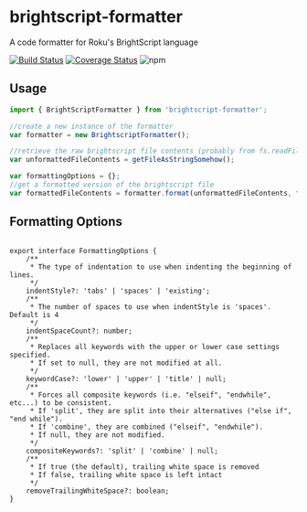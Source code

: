 # brightscript-formatter

A code formatter for Roku's BrightScript language


[![Build Status](https://travis-ci.org/TwitchBronBron/brightscript-formatter.svg?branch=master)](https://travis-ci.org/TwitchBronBron/brightscript-formatter)
[![Coverage Status](https://coveralls.io/repos/github/TwitchBronBron/brightscript-formatter/badge.svg?branch=master)](https://coveralls.io/github/TwitchBronBron/brightscript-formatter?branch=master)
![npm](https://img.shields.io/npm/v/brightscript-formatter.svg)

## Usage
```javascript
import { BrightScriptFormatter } from 'brightscript-formatter';

//create a new instance of the formatter
var formatter = new BrightscriptFormatter();

//retrieve the raw brightscript file contents (probably from fs.readFile)
var unformattedFileContents = getFileAsStringSomehow();

var formattingOptions = {};
//get a formatted version of the brightscript file
var formattedFileContents = formatter.format(unformattedFileContents, formattingOptions);

```

## Formatting Options

```

export interface FormattingOptions {
    /**
     * The type of indentation to use when indenting the beginning of lines.
     */
    indentStyle?: 'tabs' | 'spaces' | 'existing';
    /**
     * The number of spaces to use when indentStyle is 'spaces'. Default is 4
     */
    indentSpaceCount?: number;
    /**
     * Replaces all keywords with the upper or lower case settings specified.
     * If set to null, they are not modified at all.
     */
    keywordCase?: 'lower' | 'upper' | 'title' | null;
    /**
     * Forces all composite keywords (i.e. "elseif", "endwhile", etc...) to be consistent.
     * If 'split', they are split into their alternatives ("else if", "end while").
     * If 'combine', they are combined ("elseif", "endwhile").
     * If null, they are not modified.
     */
    compositeKeywords?: 'split' | 'combine' | null;
    /**
     * If true (the default), trailing white space is removed
     * If false, trailing white space is left intact
     */
    removeTrailingWhiteSpace?: boolean;
}

```
